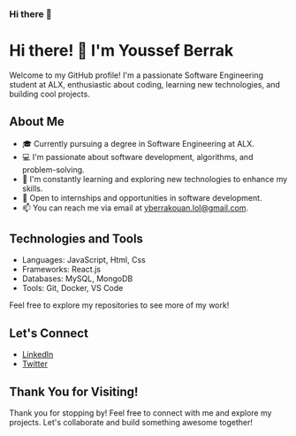 ### Hi there 👋

# Hi there! 👋 I'm Youssef Berrak

Welcome to my GitHub profile! I'm a passionate Software Engineering student at ALX, enthusiastic about coding, learning new technologies, and building cool projects.

## About Me
- 🎓 Currently pursuing a degree in Software Engineering at ALX.
- 💻 I'm passionate about software development, algorithms, and problem-solving.
- 🌱 I'm constantly learning and exploring new technologies to enhance my skills.
- 💼 Open to internships and opportunities in software development.
- 📫 You can reach me via email at yberrakouan.lol@gmail.com.

## Technologies and Tools
- Languages:  JavaScript, Html, Css
- Frameworks:  React.js
- Databases: MySQL, MongoDB
- Tools: Git, Docker, VS Code


Feel free to explore my repositories to see more of my work!

## Let's Connect
- [LinkedIn](www.linkedin.com/in/youssef-berrakouan-4a0936282)
- [Twitter](https://twitter.com/berrak_Ucef)

## Thank You for Visiting!
Thank you for stopping by! Feel free to connect with me and explore my projects. Let's collaborate and build something awesome together!

